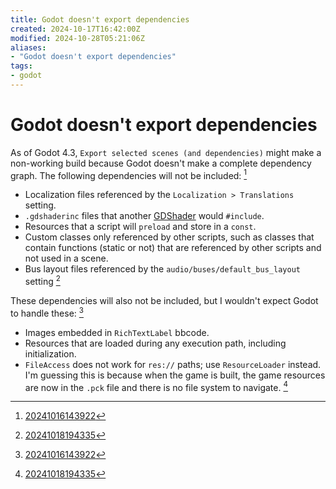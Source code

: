 ```yaml
---
title: Godot doesn't export dependencies
created: 2024-10-17T16:42:00Z
modified: 2024-10-28T05:21:06Z
aliases:
- "Godot doesn't export dependencies"
tags:
- godot
---
```


# Godot doesn't export dependencies

As of Godot 4.3, `Export selected scenes (and dependencies)` might make a non-working build because Godot doesn't make a complete dependency graph. The following dependencies will not be included: [^1]
- Localization files referenced by the `Localization > Translations` setting.
- `.gdshaderinc` files that another [GDShader](gdshader.md) would `#include`.
- Resources that a script will `preload` and store in a `const`.
- Custom classes only referenced by other scripts, such as classes that contain functions (static or not) that are referenced by other scripts and not used in a scene.
- Bus layout files referenced by the `audio/buses/default_bus_layout` setting [^2]

These dependencies will also not be included, but I wouldn't expect Godot to handle these: [^1]
- Images embedded in `RichTextLabel` bbcode.
- Resources that are loaded during any execution path, including initialization.
- `FileAccess` does not work for `res://` paths; use `ResourceLoader` instead. I'm guessing this is because when the game is built, the game resources are now in the `.pck` file and there is no file system to navigate. [^2]

[^1]: [20241016143922](../entries/20241016143922.md)
[^2]: [20241018194335](../entries/20241018194335.md)
